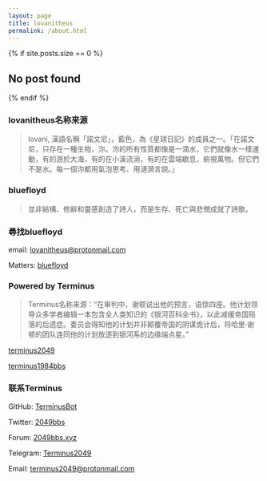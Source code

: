 ```yaml
---
layout: page
title: lovanitheus
permalink: /about.html
---
```


{% if site.posts.size == 0 %}
  <h2>No post found</h2>
{% endif %}

### lovanitheus名称来源
> lovani, 漢語名稱「諾文尼」，藍色，為《星球日記》的成員之一。「在諾文尼，只存在一種生物，沵。沵的所有性質都像是一滴水，它們就像水一樣運動，有的游於大海，有的在小溪流淌，有的在雲端歇息，俯視萬物。但它們不是水。每一個沵都用氣泡思考、用漣漪言說。」

### bluefloyd
> 並非結構、修辭和靈感創造了詩人，而是生存、死亡與悲憫成就了詩歌。

### 尋找bluefloyd
email: lovanitheus@protonmail.com

Matters: [bluefloyd](https://matters.news/@wjw000525)

### Powered by Terminus
> Terminus名称来源：“在审判中，谢顿说出他的预言，语惊四座。他计划领导众多学者编辑一本包含全人类知识的《银河百科全书》，以此减缓帝国殒落的后遗症。委员会得知他的计划并非颠覆帝国的阴谋诡计后，将哈里·谢顿的团队连同他的计划放逐到银河系的边缘端点星。”

[terminus2049](https://terminus2049.github.io)


[terminus1984bbs](https://terminus2049.github.io/1984bbs/)

### 联系Terminus

GitHub: [TerminusBot](https://github.com/TerminusBot)

Twitter: [2049bbs](https://www.twitter.com/2049bbs)

Forum: [2049bbs.xyz](https://2049bbs.xyz)

Telegram: [Terminus2049](https://t.me/terminus_9402)

Email: terminus2049@protonmail.com
